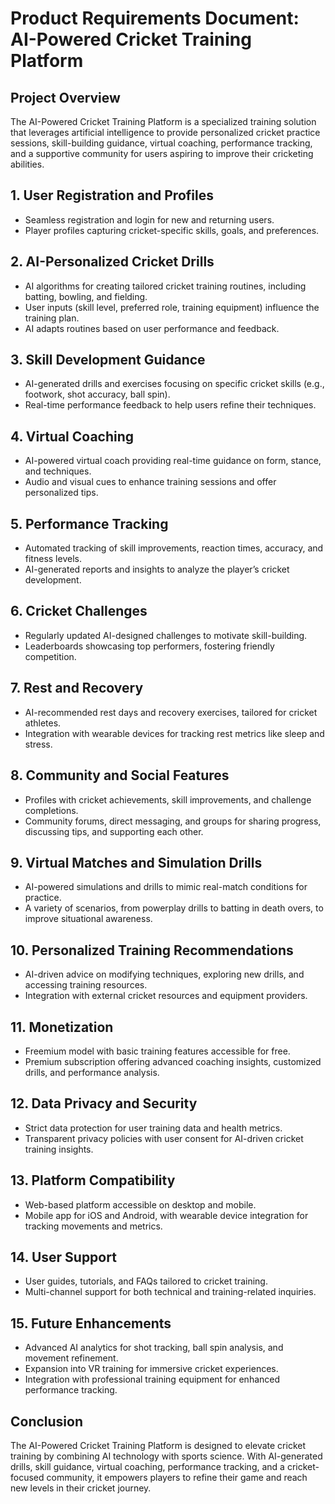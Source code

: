 # Product Requirements Document: AI-Powered Cricket Training Platform

## Project Overview
The AI-Powered Cricket Training Platform is a specialized training solution that leverages artificial intelligence to provide personalized cricket practice sessions, skill-building guidance, virtual coaching, performance tracking, and a supportive community for users aspiring to improve their cricketing abilities.

## 1. User Registration and Profiles
- Seamless registration and login for new and returning users.
- Player profiles capturing cricket-specific skills, goals, and preferences.

## 2. AI-Personalized Cricket Drills
- AI algorithms for creating tailored cricket training routines, including batting, bowling, and fielding.
- User inputs (skill level, preferred role, training equipment) influence the training plan.
- AI adapts routines based on user performance and feedback.

## 3. Skill Development Guidance
- AI-generated drills and exercises focusing on specific cricket skills (e.g., footwork, shot accuracy, ball spin).
- Real-time performance feedback to help users refine their techniques.

## 4. Virtual Coaching
- AI-powered virtual coach providing real-time guidance on form, stance, and techniques.
- Audio and visual cues to enhance training sessions and offer personalized tips.

## 5. Performance Tracking
- Automated tracking of skill improvements, reaction times, accuracy, and fitness levels.
- AI-generated reports and insights to analyze the player’s cricket development.

## 6. Cricket Challenges
- Regularly updated AI-designed challenges to motivate skill-building.
- Leaderboards showcasing top performers, fostering friendly competition.

## 7. Rest and Recovery
- AI-recommended rest days and recovery exercises, tailored for cricket athletes.
- Integration with wearable devices for tracking rest metrics like sleep and stress.

## 8. Community and Social Features
- Profiles with cricket achievements, skill improvements, and challenge completions.
- Community forums, direct messaging, and groups for sharing progress, discussing tips, and supporting each other.

## 9. Virtual Matches and Simulation Drills
- AI-powered simulations and drills to mimic real-match conditions for practice.
- A variety of scenarios, from powerplay drills to batting in death overs, to improve situational awareness.

## 10. Personalized Training Recommendations
- AI-driven advice on modifying techniques, exploring new drills, and accessing training resources.
- Integration with external cricket resources and equipment providers.

## 11. Monetization
- Freemium model with basic training features accessible for free.
- Premium subscription offering advanced coaching insights, customized drills, and performance analysis.

## 12. Data Privacy and Security
- Strict data protection for user training data and health metrics.
- Transparent privacy policies with user consent for AI-driven cricket training insights.

## 13. Platform Compatibility
- Web-based platform accessible on desktop and mobile.
- Mobile app for iOS and Android, with wearable device integration for tracking movements and metrics.

## 14. User Support
- User guides, tutorials, and FAQs tailored to cricket training.
- Multi-channel support for both technical and training-related inquiries.

## 15. Future Enhancements
- Advanced AI analytics for shot tracking, ball spin analysis, and movement refinement.
- Expansion into VR training for immersive cricket experiences.
- Integration with professional training equipment for enhanced performance tracking.

## Conclusion
The AI-Powered Cricket Training Platform is designed to elevate cricket training by combining AI technology with sports science. With AI-generated drills, skill guidance, virtual coaching, performance tracking, and a cricket-focused community, it empowers players to refine their game and reach new levels in their cricket journey.